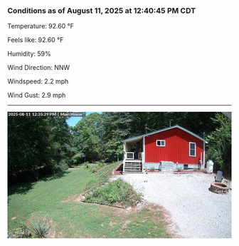 ### Conditions as of August 11, 2025 at 12:40:45 PM CDT 

Temperature: 92.60 &deg;F

Feels like: 92.60 &deg;F

Humidity: 59%

Wind Direction: NNW

Windspeed: 2.2 mph

Wind Gust: 2.9 mph

---

<img src="./images/latest.jpeg"/>


